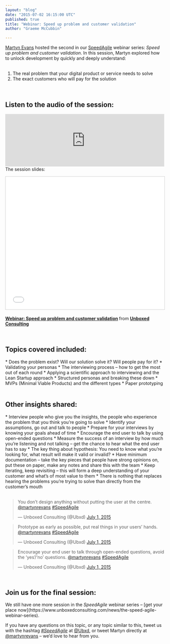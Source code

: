 ```yaml
---
layout: "blog"
date: "2015-07-02 16:15:00 UTC"
published: true
title: "Webinar: Speed up problem and customer validation"
author: "Graeme McCubbin"

---
```


[Martyn Evans](https://www.unboxedconsulting.com/people/martyn-evans) hosted the second in our [SpeedAgile](https://www.unboxedconsulting.com/news/the-speed-agile-webinar-series) webinar series: <i>Speed up problem and customer validation</i>. In this session, Martyn explored how to unlock development by quickly and deeply understand:<br/>
<br/>
1. The real problem that your digital product or service needs to solve<br/>
2. The exact customers who will pay for the solution<br/>
<br/>

<h2 class="super_sub_heading">Listen to the audio of the session:</h2>
<iframe width="100%" height="166" scrolling="no" frameborder="no" src="https://w.soundcloud.com/player/?url=https%3A//api.soundcloud.com/tracks/212820706&amp;color=ff5500&amp;auto_play=false&amp;hide_related=false&amp;show_comments=true&amp;show_user=true&amp;show_reposts=false"></iframe>

<br/>
The session slides:<br/>
<p align="center"><iframe src="//www.slideshare.net/slideshow/embed_code/key/nzWorIZ9wsmSDu" width="510" height="420" frameborder="0" marginwidth="0" marginheight="0" scrolling="no" style="border:1px solid #CCC; border-width:1px; margin-bottom:5px; max-width: 100%;" allowfullscreen> </iframe> <div style="margin-bottom:5px"> <strong> <a href="//www.slideshare.net/UBXD/webinar-speed-up-problem-and-customer-validation" title="Webinar: Speed up problem and customer validation" target="_blank">Webinar: Speed up problem and customer validation</a> </strong> from <strong><a href="//www.slideshare.net/UBXD" target="_blank">Unboxed Consulting</a></strong> </div></p>
<br/>


<h2 class="super_sub_heading">Topics covered included:</h2>
* Does the problem exist? Will our solution solve it? Will people pay for it?
* Validating your personas
* The interviewing process – how to get the most out of each round
* Applying a scientific approach to interviewing and the Lean Startup approach
* Structured personas and breaking these down
* MVPs (Minimal Viable Products) and the different types
* Paper prototyping
<br/>
<br/>

<h2 class="super_sub_heading">Other insights shared:</h2>
* Interview people who give you the insights, the people who experience the problem that you think you’re going to solve
* Identify your assumptions, go out and talk to people
* Prepare for your interviews by knowing your goals ahead of time
* Encourage the end user to talk by using open-ended questions
* Measure the success of an interview by how much you’re listening and not talking – get the chance to hear what the end user has to say
* The key thing about hypothesis: You need to know what you’re looking for, what result will make it valid or invalid?
* Have minimum documentation – take the key pieces that people have strong opinions on, put these on paper, make any notes and share this with the team
* Keep iterating, keep revisiting – this will form a deep understanding of your customer and what’s of most value to them
* There is nothing that replaces hearing the problems you’re trying to solve than directly from the customer’s mouth
<br/>
<br/>

<blockquote class="twitter-tweet tw-align-center"><p lang="en" dir="ltr">You don’t design anything without putting the user at the centre. <a href="https://twitter.com/martynrevans">@martynrevans</a> <a href="https://twitter.com/hashtag/SpeedAgile?src=hash">#SpeedAgile</a></p>&mdash; Unboxed Consulting (@Ubxd) <a href="https://twitter.com/Ubxd/status/616261278156353536">July 1, 2015</a></blockquote> <script async src="//platform.twitter.com/widgets.js" charset="utf-8"></script></p>

<blockquote class="twitter-tweet tw-align-center"><p lang="en" dir="ltr">Prototype as early as possible, put real things in your users’ hands. <a href="https://twitter.com/martynrevans">@martynrevans</a> <a href="https://twitter.com/hashtag/SpeedAgile?src=hash">#SpeedAgile</a></p>&mdash; Unboxed Consulting (@Ubxd) <a href="https://twitter.com/Ubxd/status/616261621053325312">July 1, 2015</a></blockquote> <script async src="//platform.twitter.com/widgets.js" charset="utf-8"></script></p>

<blockquote class="twitter-tweet tw-align-center"><p lang="en" dir="ltr">Encourage your end user to talk through open-ended questions, avoid the ‘yes’/‘no’ questions. <a href="https://twitter.com/martynrevans">@martynrevans</a> <a href="https://twitter.com/hashtag/SpeedAgile?src=hash">#SpeedAgile</a></p>&mdash; Unboxed Consulting (@Ubxd) <a href="https://twitter.com/Ubxd/status/616263144441294848">July 1, 2015</a></blockquote> <script async src="//platform.twitter.com/widgets.js" charset="utf-8"></script></p>

<br/>
<h2 class="super_sub_heading">Join us for the final session:</h2>
We still have one more session in the <i>SpeedAgile</i> webinar series – [get your place now](https://www.unboxedconsulting.com/news/the-speed-agile-webinar-series).<br/>

If you have any questions on this topic, or any topic similar to this, tweet us with the hashtag [<i>#SpeedAgile</i>](https://twitter.com/hashtag/speedagile?src=hash&vertical=default&f=tweets) at [@Ubxd](https://twitter.com/ubxd), or tweet Martyn directly at [@martynrevans](https://twitter.com/martynrevans) – we’d love to hear from you.
